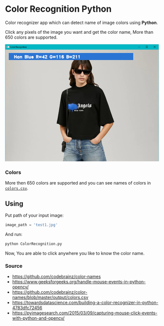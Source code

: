 # Color Recognition Python

Color recognizer app which can detect name of image colors using **Python**.

Click any pixels of the image you want and get the color name, More than 650 colors are supported.

![Color Recognition Python](demo.png)

### Colors

More then 650 colors are supported and you can see names of colors in [`colors.csv`](colors.csv).

## Using

Put path of your input image:
```python
image_path = 'test1.jpg'
```

And run:
```sh
python ColorRecognition.py
```

Now, You are able to click anywhere you like to know the color name.

### Source

- https://github.com/codebrainz/color-names
- https://www.geeksforgeeks.org/handle-mouse-events-in-python-opencv/
- https://github.com/codebrainz/color-names/blob/master/output/colors.csv
- https://towardsdatascience.com/building-a-color-recognizer-in-python-4783dfc72456
- https://pyimagesearch.com/2015/03/09/capturing-mouse-click-events-with-python-and-opencv/
